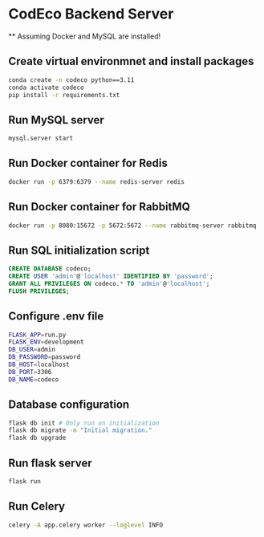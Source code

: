 # CodEco Backend Server

** Assuming Docker and MySQL are installed!

## Create virtual environmnet and install packages
```bash
conda create -n codeco python==3.11
conda activate codeco
pip install -r requirements.txt
```

## Run MySQL server
```bash
mysql.server start
```

## Run Docker container for Redis
```bash
docker run -p 6379:6379 --name redis-server redis
```

## Run Docker container for RabbitMQ
```bash
docker run -p 8080:15672 -p 5672:5672 --name rabbitmq-server rabbitmq
```

## Run SQL initialization script
```sql
CREATE DATABASE codeco;
CREATE USER 'admin'@'localhost' IDENTIFIED BY 'password';
GRANT ALL PRIVILEGES ON codeco.* TO 'admin'@'localhost';
FLUSH PRIVILEGES;
```

## Configure .env file
```bash
FLASK_APP=run.py
FLASK_ENV=development
DB_USER=admin
DB_PASSWORD=password
DB_HOST=localhost
DB_PORT=3306
DB_NAME=codeco
```

## Database configuration
```bash
flask db init # Only run on initialization
flask db migrate -m "Initial migration."
flask db upgrade
```

## Run flask server
```bash
flask run
```

## Run Celery
```bash
celery -A app.celery worker --loglevel INFO
```


